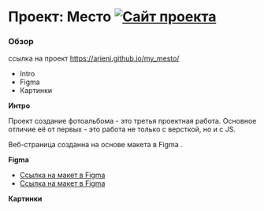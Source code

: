 # Проект: Место [![Сайт проекта](https://img.shields.io/badge/website-up-blue)](https://arieni.github.io/my_mesto/)

### Обзор

ссылка на проект https://arieni.github.io/my_mesto/

- Intro
- Figma
- Картинки

**Интро**

Проект создание фотоальбома - это третья проектная работа. Основное отличие её от первых - это работа не только с версткой, но и с JS.

Веб-страница созданна на основе макета в Figma .

**Figma**

- [Ссылка на макет в Figma](https://www.figma.com/file/2cn9N9jSkmxD84oJik7xL7/JavaScript.-Sprint-4?node-id=0%3A1)
- [Ссылка на макет в Figma](https://www.figma.com/file/bjyvbKKJN2naO0ucURl2Z0/JavaScript.-Sprint-5?node-id=50160%3A169&mode=dev)

**Картинки**


